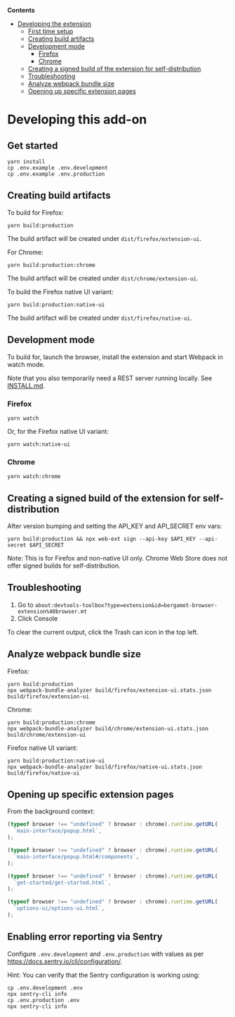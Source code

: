 <!-- START doctoc generated TOC please keep comment here to allow auto update -->
<!-- DON'T EDIT THIS SECTION, INSTEAD RE-RUN doctoc TO UPDATE -->

**Contents**

- [Developing the extension](#developing-the-extension)
  - [First time setup](#first-time-setup)
  - [Creating build artifacts](#creating-build-artifacts)
  - [Development mode](#development-mode)
    - [Firefox](#firefox)
    - [Chrome](#chrome)
  - [Creating a signed build of the extension for self-distribution](#creating-a-signed-build-of-the-extension-for-self-distribution)
  - [Troubleshooting](#troubleshooting)
  - [Analyze webpack bundle size](#analyze-webpack-bundle-size)
  - [Opening up specific extension pages](#opening-up-specific-extension-pages)

<!-- END doctoc generated TOC please keep comment here to allow auto update -->

# Developing this add-on

## Get started

```
yarn install
cp .env.example .env.development
cp .env.example .env.production
```

## Creating build artifacts

To build for Firefox:

```
yarn build:production
```

The build artifact will be created under `dist/firefox/extension-ui`.

For Chrome:

```
yarn build:production:chrome
```

The build artifact will be created under `dist/chrome/extension-ui`.

To build the Firefox native UI variant:

```
yarn build:production:native-ui
```

The build artifact will be created under `dist/firefox/native-ui`.

## Development mode

To build for, launch the browser, install the extension and start Webpack in watch mode.

Note that you also temporarily need a REST server running locally. See [INSTALL.md](./INSTALL.md).

### Firefox

```
yarn watch
```

Or, for the Firefox native UI variant:

```
yarn watch:native-ui
```

### Chrome

```
yarn watch:chrome
```

## Creating a signed build of the extension for self-distribution

After version bumping and setting the API_KEY and API_SECRET env vars:

```
yarn build:production && npx web-ext sign --api-key $API_KEY --api-secret $API_SECRET
```

Note: This is for Firefox and non-native UI only. Chrome Web Store does not offer signed builds for self-distribution.

## Troubleshooting

1. Go to `about:devtools-toolbox?type=extension&id=bergamot-browser-extension%40browser.mt`
2. Click Console

To clear the current output, click the Trash can icon in the top left.

## Analyze webpack bundle size

Firefox:

```
yarn build:production
npx webpack-bundle-analyzer build/firefox/extension-ui.stats.json build/firefox/extension-ui
```

Chrome:

```
yarn build:production:chrome
npx webpack-bundle-analyzer build/chrome/extension-ui.stats.json build/chrome/extension-ui
```

Firefox native UI variant:

```
yarn build:production:native-ui
npx webpack-bundle-analyzer build/firefox/native-ui.stats.json build/firefox/native-ui
```

## Opening up specific extension pages

From the background context:

```javascript
(typeof browser !== "undefined" ? browser : chrome).runtime.getURL(
  `main-interface/popup.html`,
);
```

```javascript
(typeof browser !== "undefined" ? browser : chrome).runtime.getURL(
  `main-interface/popup.html#/components`,
);
```

```javascript
(typeof browser !== "undefined" ? browser : chrome).runtime.getURL(
  `get-started/get-started.html`,
);
```

```javascript
(typeof browser !== "undefined" ? browser : chrome).runtime.getURL(
  `options-ui/options-ui.html`,
);
```

## Enabling error reporting via Sentry

Configure `.env.development` and `.env.production` with values as per https://docs.sentry.io/cli/configuration/.

Hint: You can verify that the Sentry configuration is working using:

```
cp .env.development .env
npx sentry-cli info
cp .env.production .env
npx sentry-cli info
```
